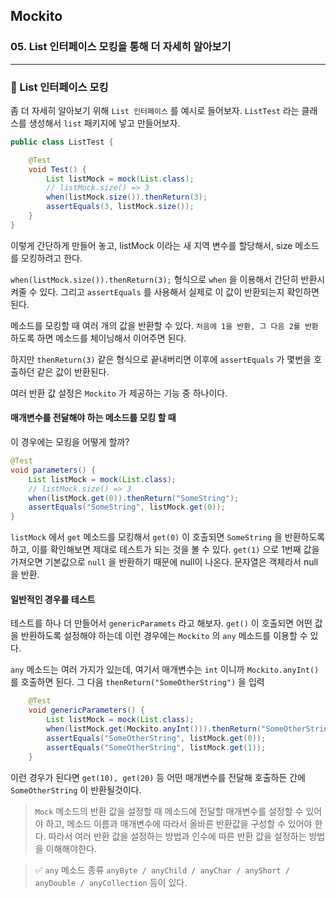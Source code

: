 ## Mockito

### 05. List 인터페이스 모킹을 통해 더 자세히 알아보기

---

### 📌 List 인터페이스 모킹

좀 더 자세히 알아보기 위해 `List 인터페이스` 를 예시로 들어보자.
`ListTest` 라는 클래스를 생성해서 `list` 패키지에 넣고 만들어보자.

```java
public class ListTest {

	@Test
	void Test() {
		List listMock = mock(List.class);
		// listMock.size() => 3
		when(listMock.size()).thenReturn(3);
		assertEquals(3, listMock.size());
	}
}
```

이렇게 간단하게 만들어 놓고, listMock 이라는 새 지역 변수를 할당해서, size 메소드를 모킹하려고 한다.

`when(listMock.size()).thenReturn(3);` 형식으로 `when` 을 이용해서 간단히 반환시켜줄 수 있다. 그리고 `assertEquals` 를 사용해서 실제로 이 값이 반환되는지 확인하면 된다.

메소드를 모킹할 때 여러 개의 값을 반환할 수 있다.
`처음에 1을 반환, 그 다음 2를 반환` 하도록 하면 메소드를 체이닝해서 이어주면 된다.

하지만 `thenReturn(3)` 같은 형식으로 끝내버리면 이후에 `assertEquals` 가 몇번을 호출하던 같은 값이 반환된다.

여러 반환 값 설정은 `Mockito` 가 제공하는 기능 중 하나이다.

#### 매개변수를 전달해야 하는 메소드를 모킹 할 때

이 경우에는 모킹을 어떻게 할까?

```java
@Test
void parameters() {
	List listMock = mock(List.class);
	// listMock.size() => 3
	when(listMock.get(0)).thenReturn("SomeString");
	assertEquals("SomeString", listMock.get(0));
}
```

`listMock` 에서 `get` 메소드를 모킹해서 `get(0)` 이 호출되면 `SomeString` 을 반환하도록 하고, 이를 확인해보면 제대로 테스트가 되는 것을 볼 수 있다.
`get(1)` 으로 1번째 값을 가져오면 기본값으로 `null` 을 반환하기 때문에 null이 나온다.
문자열은 객체라서 null을 반환.

#### 일반적인 경우를 테스트

테스트를 하나 더 만들어서 `genericParamets` 라고 해보자.
`get()` 이 호출되면 어떤 값을 반환하도록 설정해야 하는데 이런 경우에는 `Mockito` 의 `any` 메소드를 이용할 수 있다.

`any` 메소드는 여러 가지가 있는데, 여기서 매개변수는 `int` 이니까 `Mockito.anyInt()` 를 호출하면 된다. 그 다음 `thenReturn("SomeOtherString")` 을 입력

```java
	@Test
	void genericParameters() {
		List listMock = mock(List.class);
		when(listMock.get(Mockito.anyInt())).thenReturn("SomeOtherString");
		assertEquals("SomeOtherString", listMock.get(0));
		assertEquals("SomeOtherString", listMock.get(1));
	}
```

이런 경우가 된다면 `get(10), get(20)` 등 어떤 매개변수를 전달해 호출하든 간에 `SomeOtherString` 이 반환될것이다.

> `Mock` 메소드의 반환 값을 설정할 때 메소드에 전달할 매개변수를 설정할 수 있어야 하고, 메소드 이름과 매개변수에 따라서 올바른 반환값을 구성할 수 있어야 한다.
> 따라서 여러 반환 값을 설정하는 방법과 인수에 따른 반환 값을 설정하는 방법을 이해해야한다.

> ✅ `any` 메소드 종류
> `anyByte / anyChild / anyChar / anyShort / anyDouble / anyCollection` 등이 있다.
